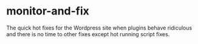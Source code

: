 # monitor-and-fix
The quick hot fixes for the Wordpress site when plugins behave ridiculous and there is no time to other fixes except hot running script fixes.
